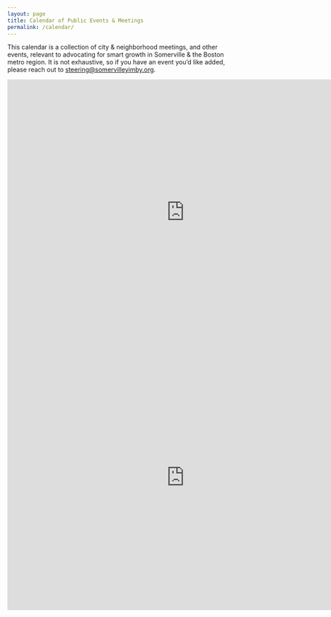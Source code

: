 ```yaml
---
layout: page
title: Calendar of Public Events & Meetings
permalink: /calendar/
---
```

This calendar is a collection of city & neighborhood meetings, and other events, relevant to advocating for smart growth in Somerville & the Boston metro region. It is not exhaustive, so if you have an event you’d like added, please reach out to [steering@somervilleyimby.org](mailto:steering+addtocalendar@somervilleyimby.org).

<div class="google-calendar big-container">
  <iframe src="https://calendar.google.com/calendar/embed?showTitle=0&showNav=0&showPrint=0&showTabs=0&showCalendars=0&showTz=0&height=700&src=somervilleyimby.org_8duipmcoo11uvtvchrj1gqp0n4%40group.calendar.google.com&ctz=America%2FNew_York" style="border: 0" width="800" height="600" frameborder="0" scrolling="no"></iframe>
</div>

<div class="google-calendar small-container">
  <iframe src="https://calendar.google.com/calendar/embed?showTitle=0&showNav=0&showPrint=0&showTabs=0&showCalendars=0&showTz=0&height=700&mode=AGENDA&src=somervilleyimby.org_8duipmcoo11uvtvchrj1gqp0n4%40group.calendar.google.com&ctz=America%2FNew_York" style="border: 0" width="800" height="600" frameborder="0" scrolling="no"></iframe>
</div>
